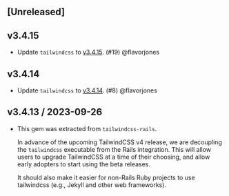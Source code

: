 ## [Unreleased]

## v3.4.15

* Update `tailwindcss` to [v3.4.15](https://github.com/tailwindlabs/tailwindcss/releases/tag/v3.4.15). (#19) @flavorjones


## v3.4.14

* Update `tailwindcss` to [v3.4.14](https://github.com/tailwindlabs/tailwindcss/releases/tag/v3.4.14). (#8) @flavorjones


## v3.4.13 / 2023-09-26

* This gem was extracted from `tailwindcss-rails`.

  In advance of the upcoming TailwindCSS v4 release, we are decoupling the `tailwindcss` executable
  from the Rails integration. This will allow users to upgrade TailwindCSS at a time of their
  choosing, and allow early adopters to start using the beta releases.

  It should also make it easier for non-Rails Ruby projects to use tailwindcss (e.g., Jekyll and
  other web frameworks).
